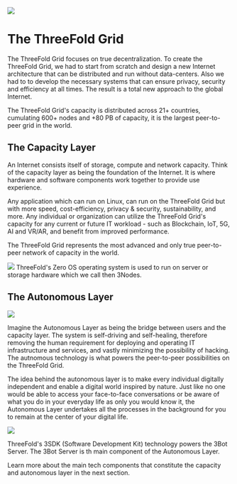 ![](./img/cap2layer.png)

# The ThreeFold Grid
The ThreeFold Grid focuses on true decentralization. To create the ThreeFold Grid, we had to start from scratch and design a new Internet architecture that can be distributed and run without data-centers. Also we had to to develop the necessary systems that can ensure privacy, security and efficiency at all times. The result is a total new approach to the global Internet. 

The ThreeFold Grid's capacity is distributed across 21+ countries, cumulating 600+ nodes and +80 PB of capacity, it is the largest peer-to-peer grid in the world.

## The Capacity Layer


An Internet consists itself of storage, compute and network capacity. Think of the capacity layer as being the foundation of the Internet. It is where hardware and software components work together to provide use experience. 

Any application which can run on Linux, can run on the ThreeFold Grid but with more speed, cost-efficiency, privacy & security, sustainability, and more. Any individual or organization can utilize the ThreeFold Grid's capacity for any current or future IT workload - such as Blockchain, IoT, 5G, AI and VR/AR, and benefit from improved performance.

The ThreeFold Grid represents the most advanced and only true peer-to-peer network of capacity in the world.

![](./img/capacityimplsw.png)
ThreeFold's Zero OS operating system is used to run on server or storage hardware which we call then 3Nodes. 



## The Autonomous Layer

![](./img/autolayer.png)

Imagine the Autonomous Layer as being the bridge between users and the capacity layer. The system is self-driving and self-healing, therefore removing the human requirement for deploying and operating IT infrastructure and services, and vastly minimizing the possibility of hacking. The autnomous technology is what powers the peer-to-peer possibilities on the ThreeFold Grid.

The idea behind the autonomous layer is to make every individual digitally independent and enable a digital world inspired by nature. Just like no one would be able to access your face-to-face conversations or be aware of what you do in your everyday life as only you would know it, the Autonomous Layer undertakes all the processes in the background for you to remain at the center of your digital life. 

![](./img/autoimpltech.png)

ThreeFold's 3SDK (Software Development Kit) technology powers the 3Bot Server. The 3Bot Server is th main component of the Autonomous Layer.

Learn more about the main tech components that constitute the capacity and autonomous layer in the next section.
